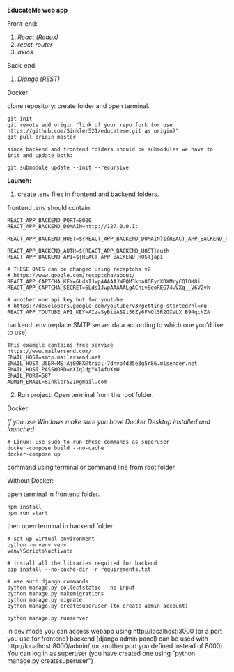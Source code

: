 **EducateMe web app**

Front-end:
1) _React (Redux)_
2) _react-router_
3) _axios_

Back-end:
1) _Django (REST)_

Docker

clone repository:
create folder and open terminal.
```
git init
git remote add origin "link of your repo fork (or use https://github.com/Sinkler521/educateme.git as origin)"
git pull origin master

since backend and frontend folders should be submodules we have to init and update both:

git submodule update --init --recursive
```

**Launch:**
1) create .env files in frontend and backend folders.

frontend .env should contain:
```
REACT_APP_BACKEND_PORT=8000
REACT_APP_BACKEND_DOMAIN=http://127.0.0.1:

REACT_APP_BACKEND_HOST=${REACT_APP_BACKEND_DOMAIN}${REACT_APP_BACKEND_PORT}/

REACT_APP_BACKEND_AUTH=${REACT_APP_BACKEND_HOST}auth
REACT_APP_BACKEND_API=${REACT_APP_BACKEND_HOST}api

# THESE ONES can be changed using recaptcha v2
# https://www.google.com/recaptcha/about/
REACT_APP_CAPTCHA_KEY=6LdsIJwpAAAAAJWPQM3kba8OFydXDXMryCQIOK8i
REACT_APP_CAPTCHA_SECRET=6LdsIJwpAAAAALgAChivSeoREG74wVXq__V6V2vh

# another one api key but for youtube
# https://developers.google.com/youtube/v3/getting-started?hl=ru
REACT_APP_YOUTUBE_API_KEY=AIzaSyBiiAS9i56Zy6FNQlSR2GXeLX_B94qcNZA
```
backend .env (replace SMTP server data according to which one you'd like to use)
```
This example contains free service
https://www.mailersend.com/
EMAIL_HOST=smtp.mailersend.net
EMAIL_HOST_USER=MS_Aj00FX@trial-7dnvo4d35e3g5r86.mlsender.net
EMAIL_HOST_PASSWORD=rXIq1dpYxIAfuXYW
EMAIL_PORT=587
ADMIN_EMAIL=Sinkler521@gmail.com
```

2) Run project:
Open terminal from the root folder.

Docker:

_If you use Windows make sure you have Docker Desktop installed and launched_
```
# Linux: use sudo to run these commands as superuser
docker-compose build --no-cache
docker-compose up
```
command using terminal or command line from root folder

Without Docker:

open terminal in frontend folder.
```
npm install
npm run start
```
then open terminal in backend folder
```
# set up virtual environment 
python -m venv venv
venv\Scripts\activate

# install all the libraries required for backend
pip install --no-cache-dir -r requirements.txt

# use such django commands
python manage.py collectstatic --no-input
python manage.py makemigrations
python manage.py migrate
python manage.py createsuperuser (to create admin account)

python manage.py runserver
```

in dev mode you can access webapp using http://localhost:3000 (or a port you use for frontend)
backend (django admin panel) can be used with http://localhost:8000/admin/ (or another port you defined instead of 8000). You can log in as superuser (you have created one using "python manage.py createsuperuser")